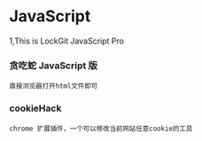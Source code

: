 # JavaScript
1,This is LockGit JavaScript Pro
### 贪吃蛇 JavaScript 版 
```
直接浏览器打开html文件即可
```

### cookieHack
```
chrome 扩展插件，一个可以修改当前网站任意cookie的工具

```
